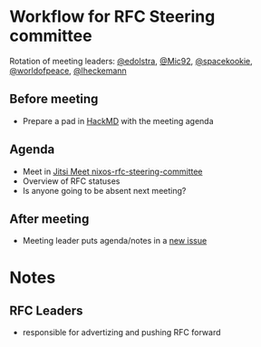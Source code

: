 # Workflow for RFC Steering committee
Rotation of meeting leaders: [@edolstra](https://github.com/edolstra), [@Mic92](https://github.com/Mic92), [@spacekookie](https://github.com/spacekookie), [@worldofpeace](https://github.com/worldofpeace), [@lheckemann](https://github.com/lheckemann)

## Before meeting
- Prepare a pad in [HackMD](https://hackmd.io) with the meeting agenda

## Agenda
- Meet in [Jitsi Meet nixos-rfc-steering-committee](https://meet.jit.si/nixos-rfc-steering-committee)
- Overview of RFC statuses
- Is anyone going to be absent next meeting?

## After meeting
- Meeting leader puts agenda/notes in a [new issue](https://github.com/NixOS/rfc-steering-committee/issues/new)

# Notes

## RFC Leaders

- responsible for advertizing and pushing RFC forward

